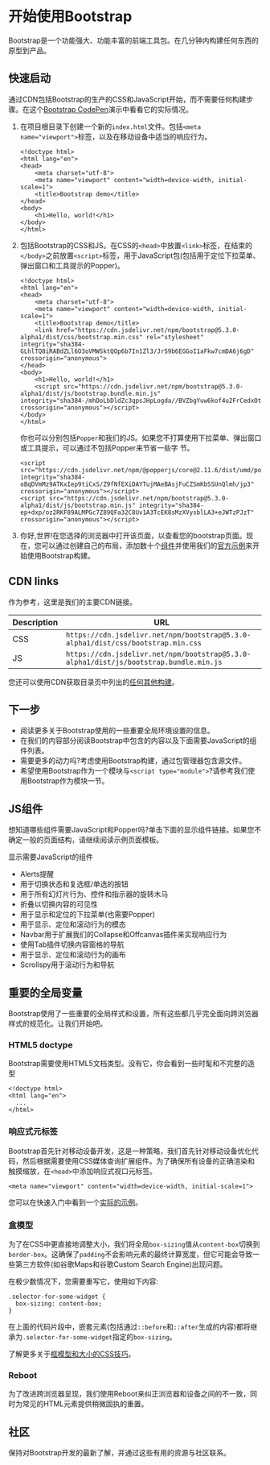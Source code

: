 
# 开始使用Bootstrap

Bootstrap是一个功能强大、功能丰富的前端工具包。在几分钟内构建任何东西的原型到产品。

## 快速启动

通过CDN包括Bootstrap的生产的CSS和JavaScript开始，而不需要任何构建步骤。在这个[Bootstrap CodePen](https://codepen.io/team/bootstrap/pen/qBamdLj)演示中看看它的实际情况。

1. 在项目根目录下创建一个新的`index.html`文件。包括`<meta name="viewport">`标签，以及在移动设备中适当的响应行为。

    ```
    <!doctype html>
    <html lang="en">
    <head>
        <meta charset="utf-8">
        <meta name="viewport" content="width=device-width, initial-scale=1">
        <title>Bootstrap demo</title>
    </head>
    <body>
        <h1>Hello, world!</h1>
    </body>
    </html>
    ```
    
2. 包括Bootstrap的CSS和JS。在CSS的`<head>`中放置`<link>`标签，在结束的`</body>`之前放置`<script>`标签，用于JavaScript包(包括用于定位下拉菜单、弹出窗口和工具提示的Popper)。

    ```
    <!doctype html>
    <html lang="en">
    <head>
        <meta charset="utf-8">
        <meta name="viewport" content="width=device-width, initial-scale=1">
        <title>Bootstrap demo</title>
        <link href="https://cdn.jsdelivr.net/npm/bootstrap@5.3.0-alpha1/dist/css/bootstrap.min.css" rel="stylesheet" integrity="sha384-GLhlTQ8iRABdZLl6O3oVMWSktQOp6b7In1Zl3/Jr59b6EGGoI1aFkw7cmDA6j6gD" crossorigin="anonymous">
    </head>
    <body>
        <h1>Hello, world!</h1>
        <script src="https://cdn.jsdelivr.net/npm/bootstrap@5.3.0-alpha1/dist/js/bootstrap.bundle.min.js" integrity="sha384-/mhDoLbDldZc3qpsJHpLogda//BVZbgYuw6kof4u2FrCedxOtgRZDTHgHUhOCVim" crossorigin="anonymous"></script>
    </body>
    </html>
    ```

    你也可以分别包括`Popper`和我们的JS。如果您不打算使用下拉菜单、弹出窗口或工具提示，可以通过不包括Popper来节省一些字
    节。

    ```
    <script src="https://cdn.jsdelivr.net/npm/@popperjs/core@2.11.6/dist/umd/popper.min.js" integrity="sha384-oBqDVmMz9ATKxIep9tiCxS/Z9fNfEXiDAYTujMAeBAsjFuCZSmKbSSUnQlmh/jp3" crossorigin="anonymous"></script>
    <script src="https://cdn.jsdelivr.net/npm/bootstrap@5.3.0-alpha1/dist/js/bootstrap.min.js" integrity="sha384-ep+dxp/oz2RKF89ALMPGc7Z89QFa32C8Uv1A3TcEK8sMzXVysblLA3+eJWTzPJzT" crossorigin="anonymous"></script>
    ```

3. 你好,世界!在您选择的浏览器中打开该页面，以查看您的bootstrap页面。现在，您可以通过创建自己的布局，添加数十个[组件](https://v5.bootcss.com/docs/components/buttons/)并使用我们的[官方示例](https://v5.bootcss.com/docs/examples/)来开始使用Bootstrap构建。

## CDN links

作为参考，这里是我们的主要CDN链接。

| Description | URL |
| --- | --- |
| CSS | `https://cdn.jsdelivr.net/npm/bootstrap@5.3.0-alpha1/dist/css/bootstrap.min.css` |
| JS | `https://cdn.jsdelivr.net/npm/bootstrap@5.3.0-alpha1/dist/js/bootstrap.bundle.min.js` |

您还可以使用CDN获取目录页中列出的[任何其他构建](https://v5.bootcss.com/docs/getting-started/contents/)。

## 下一步

- 阅读更多关于Bootstrap使用的一些重要全局环境设置的信息。
- 在我们的内容部分阅读Bootstrap中包含的内容以及下面需要JavaScript的组件列表。
- 需要更多的动力吗?考虑使用Bootstrap构建，通过包管理器包含源文件。
- 希望使用Bootstrap作为一个模块与`<script type="module">`?请参考我们使用Bootstrap作为模块一节。

## JS组件

想知道哪些组件需要JavaScript和Popper吗?单击下面的显示组件链接。如果您不确定一般的页面结构，请继续阅读示例页面模板。

显示需要JavaScript的组件
- Alerts提醒
- 用于切换状态和复选框/单选的按钮
- 用于所有幻灯片行为、控件和指示器的旋转木马
- 折叠以切换内容的可见性
- 用于显示和定位的下拉菜单(也需要Popper)
- 用于显示、定位和滚动行为的模态
- Navbar用于扩展我们的Collapse和Offcanvas插件来实现响应行为
- 使用Tab插件切换内容窗格的导航
- 用于显示、定位和滚动行为的画布
- Scrollspy用于滚动行为和导航


## 重要的全局变量

Bootstrap使用了一些重要的全局样式和设置，所有这些都几乎完全面向跨浏览器样式的规范化。让我们开始吧。

### HTML5 doctype

Bootstrap需要使用HTML5文档类型。没有它，你会看到一些时髦和不完整的造型

```
<!doctype html>
<html lang="en">
  ...
</html>
```

### 响应式元标签

Bootstrap首先针对移动设备开发，这是一种策略，我们首先针对移动设备优化代码，然后根据需要使用CSS媒体查询扩展组件。为了确保所有设备的正确渲染和触摸缩放，在`<head>`中添加响应式视口元标签。

`<meta name="viewport" content="width=device-width, initial-scale=1">`

您可以在快速入门中看到一个[实际的示例](https://v5.bootcss.com/docs/getting-started/introduction/#quick-start)。

### 盒模型

为了在CSS中更直接地调整大小，我们将全局`box-sizing`值从`content-box`切换到`border-box`。这确保了`padding`不会影响元素的最终计算宽度，但它可能会导致一些第三方软件(如谷歌Maps和谷歌Custom Search Engine)出现问题。

在极少数情况下，您需要重写它，使用如下内容:

```
.selector-for-some-widget {
  box-sizing: content-box;
}
```

在上面的代码片段中，嵌套元素(包括通过`::before`和`::after`生成的内容)都将继承为`.selector-for-some-widget`指定的`box-sizing`。

了解更多关于[框模型和大小的CSS技巧](https://css-tricks.com/box-sizing/)。

### Reboot

为了改进跨浏览器呈现，我们使用Reboot来纠正浏览器和设备之间的不一致，同时为常见的HTML元素提供稍微固执的重置。

## 社区

保持对Bootstrap开发的最新了解，并通过这些有用的资源与社区联系。
